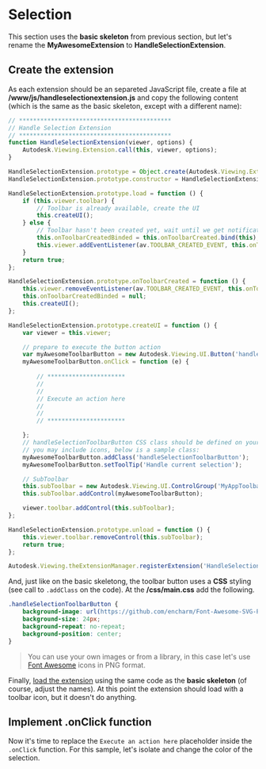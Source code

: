 # Selection

This section uses the **basic skeleton** from previous section, but let's rename the **MyAwesomeExtension** to **HandleSelectionExtension**. 

## Create the extension

As each extension should be an separeted JavaScript file, create a file at **/www/js/handleselectionextension.js** and copy the following content (which is the same as the basic skeleton, except with a different name): 

```javascript
// *******************************************
// Handle Selection Extension
// *******************************************
function HandleSelectionExtension(viewer, options) {
    Autodesk.Viewing.Extension.call(this, viewer, options);
}

HandleSelectionExtension.prototype = Object.create(Autodesk.Viewing.Extension.prototype);
HandleSelectionExtension.prototype.constructor = HandleSelectionExtension;

HandleSelectionExtension.prototype.load = function () {
    if (this.viewer.toolbar) {
        // Toolbar is already available, create the UI
        this.createUI();
    } else {
        // Toolbar hasn't been created yet, wait until we get notification of its creation
        this.onToolbarCreatedBinded = this.onToolbarCreated.bind(this);
        this.viewer.addEventListener(av.TOOLBAR_CREATED_EVENT, this.onToolbarCreatedBinded);
    }
    return true;
};

HandleSelectionExtension.prototype.onToolbarCreated = function () {
    this.viewer.removeEventListener(av.TOOLBAR_CREATED_EVENT, this.onToolbarCreatedBinded);
    this.onToolbarCreatedBinded = null;
    this.createUI();
};

HandleSelectionExtension.prototype.createUI = function () {
    var viewer = this.viewer;

    // prepare to execute the button action
    var myAwesomeToolbarButton = new Autodesk.Viewing.UI.Button('handleSelectionButton');
    myAwesomeToolbarButton.onClick = function (e) {
        
        // **********************
        //
        //
        // Execute an action here
        //
        //
        // **********************

    };
    // handleSelectionToolbarButton CSS class should be defined on your .css file
    // you may include icons, below is a sample class:
    myAwesomeToolbarButton.addClass('handleSelectionToolbarButton');
    myAwesomeToolbarButton.setToolTip('Handle current selection');

    // SubToolbar
    this.subToolbar = new Autodesk.Viewing.UI.ControlGroup('MyAppToolbar');
    this.subToolbar.addControl(myAwesomeToolbarButton);

    viewer.toolbar.addControl(this.subToolbar);
};

HandleSelectionExtension.prototype.unload = function () {
    this.viewer.toolbar.removeControl(this.subToolbar);
    return true;
};

Autodesk.Viewing.theExtensionManager.registerExtension('HandleSelectionExtension', HandleSelectionExtension);
```

And, just like on the basic skeletong, the toolbar button uses a **CSS** styling (see call to `.addClass` on the code). At the **/css/main.css** add the following.

```css
.handleSelectionToolbarButton {
    background-image: url(https://github.com/encharm/Font-Awesome-SVG-PNG/raw/master/white/png/24/object-group.png);
    background-size: 24px;
    background-repeat: no-repeat;
    background-position: center;
}
```

> You can use your own images or from a library, in this case let's use [Font Awesome](https://fontawesome.com/) icons in PNG format.

Finally, [load the extension](/viewer/extensions/skeleton?id=loading-the-extension) using the same code as the **basic skeleton** (of course, adjust the names). At this point the extension should load with a toolbar icon, but it doesn't do anything.

## Implement .onClick function

Now it's time to replace the `Execute an action here` placeholder inside the `.onClick` function. For this sample, let's isolate and change the color of the selection. 

```javascript

```